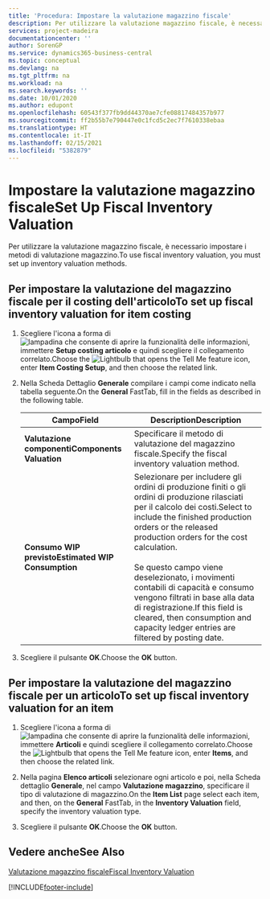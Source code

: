 ```yaml
---
title: 'Procedura: Impostare la valutazione magazzino fiscale'
description: Per utilizzare la valutazione magazzino fiscale, è necessario impostare i metodi di valutazione magazzino.
services: project-madeira
documentationcenter: ''
author: SorenGP
ms.service: dynamics365-business-central
ms.topic: conceptual
ms.devlang: na
ms.tgt_pltfrm: na
ms.workload: na
ms.search.keywords: ''
ms.date: 10/01/2020
ms.author: edupont
ms.openlocfilehash: 60543f377fb9dd44370ae7cfe08817484357b977
ms.sourcegitcommit: ff2b55b7e790447e0c1fcd5c2ec7f7610338ebaa
ms.translationtype: HT
ms.contentlocale: it-IT
ms.lasthandoff: 02/15/2021
ms.locfileid: "5382879"
---
```

# <a name="set-up-fiscal-inventory-valuation"></a><span data-ttu-id="6ecc5-103">Impostare la valutazione magazzino fiscale</span><span class="sxs-lookup"><span data-stu-id="6ecc5-103">Set Up Fiscal Inventory Valuation</span></span>
<span data-ttu-id="6ecc5-104">Per utilizzare la valutazione magazzino fiscale, è necessario impostare i metodi di valutazione magazzino.</span><span class="sxs-lookup"><span data-stu-id="6ecc5-104">To use fiscal inventory valuation, you must set up inventory valuation methods.</span></span>  

## <a name="to-set-up-fiscal-inventory-valuation-for-item-costing"></a><span data-ttu-id="6ecc5-105">Per impostare la valutazione del magazzino fiscale per il costing dell'articolo</span><span class="sxs-lookup"><span data-stu-id="6ecc5-105">To set up fiscal inventory valuation for item costing</span></span>  

1.  <span data-ttu-id="6ecc5-106">Scegliere l'icona a forma di ![lampadina che consente di aprire la funzionalità delle informazioni](../../media/ui-search/search_small.png "Informazioni sull'operazione che si desidera eseguire"), immettere **Setup costing articolo** e quindi scegliere il collegamento correlato.</span><span class="sxs-lookup"><span data-stu-id="6ecc5-106">Choose the ![Lightbulb that opens the Tell Me feature](../../media/ui-search/search_small.png "Tell me what you want to do") icon, enter **Item Costing Setup**, and then choose the related link.</span></span>  
2.  <span data-ttu-id="6ecc5-107">Nella Scheda Dettaglio **Generale** compilare i campi come indicato nella tabella seguente.</span><span class="sxs-lookup"><span data-stu-id="6ecc5-107">On the **General** FastTab, fill in the fields as described in the following table.</span></span>  

    |<span data-ttu-id="6ecc5-108">Campo</span><span class="sxs-lookup"><span data-stu-id="6ecc5-108">Field</span></span>|<span data-ttu-id="6ecc5-109">Description</span><span class="sxs-lookup"><span data-stu-id="6ecc5-109">Description</span></span>|  
    |---------------------------------|---------------------------------------|  
    |<span data-ttu-id="6ecc5-110">**Valutazione componenti**</span><span class="sxs-lookup"><span data-stu-id="6ecc5-110">**Components Valuation**</span></span>|<span data-ttu-id="6ecc5-111">Specificare il metodo di valutazione del magazzino fiscale.</span><span class="sxs-lookup"><span data-stu-id="6ecc5-111">Specify the fiscal inventory valuation method.</span></span>|  
    |<span data-ttu-id="6ecc5-112">**Consumo WIP previsto**</span><span class="sxs-lookup"><span data-stu-id="6ecc5-112">**Estimated WIP Consumption**</span></span>|<span data-ttu-id="6ecc5-113">Selezionare per includere gli ordini di produzione finiti o gli ordini di produzione rilasciati per il calcolo dei costi.</span><span class="sxs-lookup"><span data-stu-id="6ecc5-113">Select to include the finished production orders or the released production orders for the cost calculation.</span></span><br /><br /> <span data-ttu-id="6ecc5-114">Se questo campo viene deselezionato, i movimenti contabili di capacità e consumo vengono filtrati in base alla data di registrazione.</span><span class="sxs-lookup"><span data-stu-id="6ecc5-114">If this field is cleared, then consumption and capacity ledger entries are filtered by posting date.</span></span>|  

3.  <span data-ttu-id="6ecc5-115">Scegliere il pulsante **OK**.</span><span class="sxs-lookup"><span data-stu-id="6ecc5-115">Choose the **OK** button.</span></span>  

## <a name="to-set-up-fiscal-inventory-valuation-for-an-item"></a><span data-ttu-id="6ecc5-116">Per impostare la valutazione del magazzino fiscale per un articolo</span><span class="sxs-lookup"><span data-stu-id="6ecc5-116">To set up fiscal inventory valuation for an item</span></span>  

1.  <span data-ttu-id="6ecc5-117">Scegliere l'icona a forma di ![lampadina che consente di aprire la funzionalità delle informazioni](../../media/ui-search/search_small.png "Informazioni sull'operazione che si desidera eseguire"), immettere **Articoli** e quindi scegliere il collegamento correlato.</span><span class="sxs-lookup"><span data-stu-id="6ecc5-117">Choose the ![Lightbulb that opens the Tell Me feature](../../media/ui-search/search_small.png "Tell me what you want to do") icon, enter **Items**, and then choose the related link.</span></span>  
2.  <span data-ttu-id="6ecc5-118">Nella pagina **Elenco articoli** selezionare ogni articolo e poi, nella Scheda dettaglio **Generale**, nel campo **Valutazione magazzino**, specificare il tipo di valutazione di magazzino.</span><span class="sxs-lookup"><span data-stu-id="6ecc5-118">On the **Item List** page select each item, and then, on the **General** FastTab, in the **Inventory Valuation** field, specify the inventory valuation type.</span></span>  

3.  <span data-ttu-id="6ecc5-119">Scegliere il pulsante **OK**.</span><span class="sxs-lookup"><span data-stu-id="6ecc5-119">Choose the **OK** button.</span></span>  

## <a name="see-also"></a><span data-ttu-id="6ecc5-120">Vedere anche</span><span class="sxs-lookup"><span data-stu-id="6ecc5-120">See Also</span></span>  
 [<span data-ttu-id="6ecc5-121">Valutazione magazzino fiscale</span><span class="sxs-lookup"><span data-stu-id="6ecc5-121">Fiscal Inventory Valuation</span></span>](fiscal-inventory-valuation.md)   


[!INCLUDE[footer-include](../../includes/footer-banner.md)]